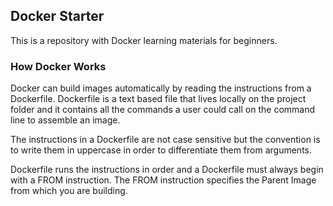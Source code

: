 ## Docker Starter
This is a repository with Docker learning materials for beginners. 

### How Docker Works
Docker can build images automatically by reading the instructions from a Dockerfile.
Dockerfile is a text based file that lives locally on the project folder and it contains all the commands a user could call on the command line to assemble an image.

The instructions in a Dockerfile are not case sensitive but the convention is to write them in uppercase in order to differentiate them from arguments.

Dockerfile runs the instructions in order and a Dockerfile must always begin with a FROM instruction. The FROM instruction specifies the Parent Image from which you are building.
